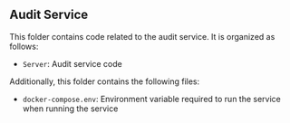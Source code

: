 ## Audit Service

This folder contains code related to the audit service. It is organized as follows:

- `Server`: Audit service code

Additionally, this folder contains the following files:

- `docker-compose.env`: Environment variable required to run the service when running the service



